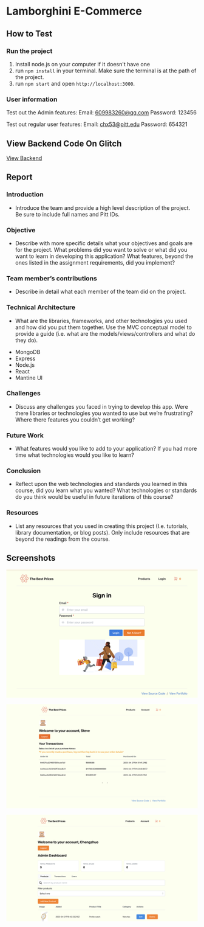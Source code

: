 # Lamborghini E-Commerce

## How to Test

### Run the project

1. Install node.js on your computer if it doesn't have one
2. run `npm install` in your terminal. Make sure the terminal is at the path of the project.
3. run `npm start` and open `http://localhost:3000`.

### User information
Test out the Admin features:
Email: 609983260@qq.com
Password: 123456

Test out regular user features:
Email: chx53@pitt.edu
Password: 654321

## View Backend Code On Glitch

[View Backend](https://glitch.com/~infsci2560-final-lambo-server)

## Report

### Introduction
- Introduce the team and provide a high level description of the project. Be sure to include full names and Pitt IDs.

### Objective 
- Describe with more specific details what your objectives and goals are for the project. What problems did you want to solve or what did you want to learn in developing this application? What features, beyond the ones listed in the assignment requirements, did you implement?

### Team member’s contributions 
- Describe in detail what each member of the team did on the project.

### Technical Architecture 
- What are the libraries, frameworks, and other technologies you used and how did you put them together. Use the MVC conceptual model to provide a guide (i.e. what are the models/views/controllers and what do they do).

* MongoDB
* Express
* Node.js
* React
* Mantine UI

### Challenges 
- Discuss any challenges you faced in trying to develop this app. Were there libraries or technologies you wanted to use but we’re frustrating? Where there features you couldn’t get working?

### Future Work 
- What features would you like to add to your application? If you had more time what technologies would you like to learn?

### Conclusion 
- Reflect upon the web technologies and standards you learned in this course, did you learn what you wanted? What technologies or standards do you think would be useful in future iterations of this course?

### Resources 
- List any resources that you used in creating this project (I.e. tutorials, library documentation, or blog posts). Only include resources that are beyond the readings from the course. 


## Screenshots

![login](login_new.png)

![user](user_account.png)

![admin](admin_account.png)


